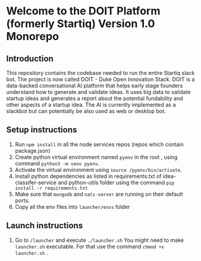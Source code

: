 # Welcome to the DOIT Platform (formerly Startiq) Version 1.0 Monorepo

## Introduction

This repository contains the codebase needed to run the entire Startiq slack bot. The project is now called DOIT - Duke Open Innovation Stack. DOIT is a data-backed conversational AI platform that helps early stage founders understand how to generate and validate ideas. It uses big data to validate startup ideas and generates a report about the potential fundability and other aspects of a startup idea. The AI is currently implemented as a slackbot but can potentially be also used as web or desktop bot. 

## Setup instructions
1. Run `npm install` in all the node services repos (repos which contain package.json)
2. Create python virtual environment named `pyenv` in the root , using command `python3 -m venv pyenv`.
3. Activate the virtual environment using `source /pyenv/bin/activate`. 
4. Install python dependencies as listed in requirements.txt of idea-classifer-service and python-utils folder using 
the command `pip install -r requirements.txt` 
3. Make sure that `mongodb` and `nats-server` are running on their default ports.
3. Copy all the env files into `launcher/envs` folder 

## Launch instructions
1. Go to `/launcher` and execute `./launcher.sh`
You might need to make `launcher.sh` executable. For that use the command `chmod +x launcher.sh` . 
